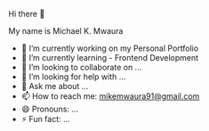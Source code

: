 Hi there 👋

My name is Michael K. Mwaura

- 🔭 I’m currently working on my Personal Portfolio
- 🌱 I’m currently learning - Frontend Development
- 👯 I’m looking to collaborate on ...
- 🤔 I’m looking for help with ...
- 💬 Ask me about ...
- 📫 How to reach me: mikemwaura91@gmail.com
- 😄 Pronouns: ...
- ⚡ Fun fact: ...

